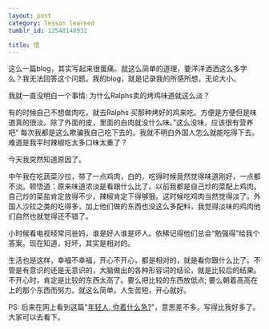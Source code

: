 ```yaml
---
layout: post
category: lesson learned
tumblr_id: 12548148932

title: 悟
---
```


<p>这么一篇blog，其实写起来很蛋痛。就这么简单的道理，要洋洋洒洒这么多字么？我无法回答这个问题。我的blog，就是记录我的所感所想，无论大小。</p>&#13;
<p>我就一直没明白一个事情: 为什么Ralphs卖的烤鸡味道就这么淡？</p>&#13;
<p>有的时候自己不想做肉吃，就去Ralphs 买那种烤好的鸡来吃。方便是方便但是味道真的很淡。除了外面的皮，里面的白肉就没什么味。”这么没味，应该很有营养吧“ 每次我都是这么欺骗我自己吃下去的。我就不明白外国人怎么就能吃得下去。难道是我平时辣椒吃太多口味太重了？</p>&#13;
<p>今天我突然知道原因了。</p>&#13;
<p>中午我在吃蔬菜沙拉，带了一点鸡肉，白的。吃得时候竟然觉得味道刚好，一点都不淡。顿悟道：原来味道浓淡是看跟什么比了。以前我都是自己炒的菜配上鸡肉。自己炒的菜盐肯定放得不少，辣椒肯定下得够狠。这时候吃鸡肉当然觉得淡了。外国人沙拉之类的吃得多，加上他们做的东西也没这么多配料，我觉得淡味的鸡肉他们自然也就觉得还不错了。</p>&#13;
<p>小时候看电视经常问爸妈，谁是好人谁是坏人。依稀记得他们总会“勉强得”给我个答案。现在知道，好坏，其实是相对的。</p>&#13;
<p>生活也是这样，幸福不幸福，开心不开心，都是相对的，就是看你跟什么比了。不管是有意识的还是无意识的，大脑做出的各种形容词的结论，就是比较后的结果。不开心时，肯定是比较的东西太高了。要么把比较的东西放低点; 要么朝着高高在上的那个东西而努力。就这么简单。人生苦短，开心就好。</p>&#13;
&#13;
<p>PS: 后来在网上看到这篇"<a target="_blank" href="http://www.cnblogs.com/jtf-china/archive/2011/09/11/2173710.html">年轻人, 你着什么急?</a>"，意思差不多，写得比我好多了。大家可以去看下。</p> 
